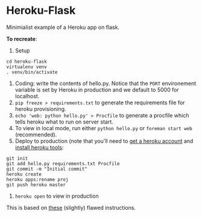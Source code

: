 Heroku-Flask
============

Minimialist example of a Heroku app on flask.

**To recreate**:

1. Setup
```
cd heroku-flask
virtualenv venv
. venv/bin/activate
```
1. Coding: write the contents of hello.py.  Notice that the `PORT` environement variable is set by Heroku in production and we default to 5000 for localhost.
1. `pip freeze > requirements.txt` to generate the requirements file for heroku provisioning.
1. `echo 'web: python hello.py' > Procfile` to generate a procfile which tells heroku what to run on server start.
1. To view in local mode, run either `python hello.py` or `foreman start web` (recommended).
1. Deploy to production (note that you'll need to [get a heroku account](https://www.heroku.com/) and [install heroku tools](https://toolbelt.heroku.com/):
```
git init
git add hello.py requirements.txt Procfile
git commit -m "Initial commit"
heroku create
heroku apps:rename proj
git push heroku master
```
1. `heroku open` to view in production

This is based on [these](http://virantha.com/2013/11/14/starting-a-simple-flask-app-with-heroku/) (slightly) flawed instructions.
